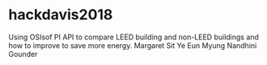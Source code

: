 # hackdavis2018

Using OSIsof PI API to compare LEED building and non-LEED buildings and how to improve to save more energy.
Margaret Sit
Ye Eun Myung
Nandhini Gounder
